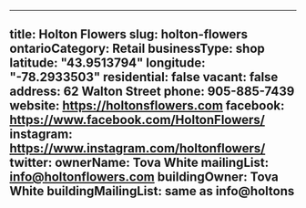 
---
title: Holton Flowers
slug: holton-flowers
ontarioCategory: Retail
businessType: shop
latitude: "43.9513794"
longitude: "-78.2933503"
residential: false
vacant: false
address: 62 Walton Street
phone: 905-885-7439
website: https://holtonsflowers.com
facebook: https://www.facebook.com/HoltonFlowers/
instagram: https://www.instagram.com/holtonflowers/
twitter: 
ownerName: Tova White
mailingList: info@holtonflowers.com
buildingOwner: Tova White
buildingMailingList: same as info@holtons
---

